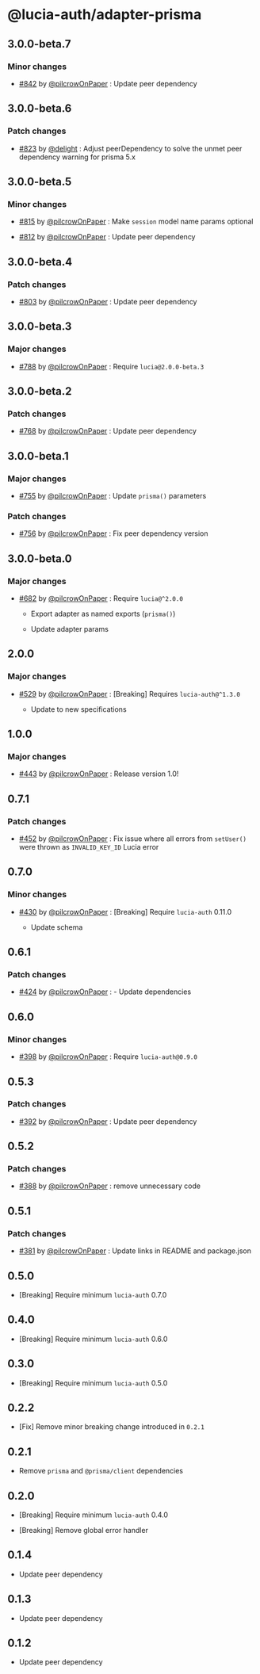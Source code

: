 # @lucia-auth/adapter-prisma

## 3.0.0-beta.7

### Minor changes

- [#842](https://github.com/pilcrowOnPaper/lucia/pull/842) by [@pilcrowOnPaper](https://github.com/pilcrowOnPaper) : Update peer dependency

## 3.0.0-beta.6

### Patch changes

- [#823](https://github.com/pilcrowOnPaper/lucia/pull/823) by [@delight](https://github.com/delight) : Adjust peerDependency to solve the unmet peer dependency warning for prisma 5.x

## 3.0.0-beta.5

### Minor changes

- [#815](https://github.com/pilcrowOnPaper/lucia/pull/815) by [@pilcrowOnPaper](https://github.com/pilcrowOnPaper) : Make `session` model name params optional

- [#812](https://github.com/pilcrowOnPaper/lucia/pull/812) by [@pilcrowOnPaper](https://github.com/pilcrowOnPaper) : Update peer dependency

## 3.0.0-beta.4

### Patch changes

- [#803](https://github.com/pilcrowOnPaper/lucia/pull/803) by [@pilcrowOnPaper](https://github.com/pilcrowOnPaper) : Update peer dependency

## 3.0.0-beta.3

### Major changes

- [#788](https://github.com/pilcrowOnPaper/lucia/pull/790) by [@pilcrowOnPaper](https://github.com/pilcrowOnPaper) : Require `lucia@2.0.0-beta.3`

## 3.0.0-beta.2

### Patch changes

- [#768](https://github.com/pilcrowOnPaper/lucia/pull/768) by [@pilcrowOnPaper](https://github.com/pilcrowOnPaper) : Update peer dependency

## 3.0.0-beta.1

### Major changes

- [#755](https://github.com/pilcrowOnPaper/lucia/pull/755) by [@pilcrowOnPaper](https://github.com/pilcrowOnPaper) : Update `prisma()` parameters

### Patch changes

- [#756](https://github.com/pilcrowOnPaper/lucia/pull/756) by [@pilcrowOnPaper](https://github.com/pilcrowOnPaper) : Fix peer dependency version

## 3.0.0-beta.0

### Major changes

- [#682](https://github.com/pilcrowOnPaper/lucia/pull/682) by [@pilcrowOnPaper](https://github.com/pilcrowOnPaper) : Require `lucia@^2.0.0`

  - Export adapter as named exports (`prisma()`)

  - Update adapter params

## 2.0.0

### Major changes

- [#529](https://github.com/pilcrowOnPaper/lucia/pull/529) by [@pilcrowOnPaper](https://github.com/pilcrowOnPaper) : [Breaking] Requires `lucia-auth@^1.3.0`

  - Update to new specifications

## 1.0.0

### Major changes

- [#443](https://github.com/pilcrowOnPaper/lucia/pull/443) by [@pilcrowOnPaper](https://github.com/pilcrowOnPaper) : Release version 1.0!

## 0.7.1

### Patch changes

- [#452](https://github.com/pilcrowOnPaper/lucia/pull/452) by [@pilcrowOnPaper](https://github.com/pilcrowOnPaper) : Fix issue where all errors from `setUser()` were thrown as `INVALID_KEY_ID` Lucia error

## 0.7.0

### Minor changes

- [#430](https://github.com/pilcrowOnPaper/lucia/pull/430) by [@pilcrowOnPaper](https://github.com/pilcrowOnPaper) : [Breaking] Require `lucia-auth` 0.11.0

  - Update schema

## 0.6.1

### Patch changes

- [#424](https://github.com/pilcrowOnPaper/lucia/pull/424) by [@pilcrowOnPaper](https://github.com/pilcrowOnPaper) : - Update dependencies

## 0.6.0

### Minor changes

- [#398](https://github.com/pilcrowOnPaper/lucia/pull/398) by [@pilcrowOnPaper](https://github.com/pilcrowOnPaper) : Require `lucia-auth@0.9.0`

## 0.5.3

### Patch changes

- [#392](https://github.com/pilcrowOnPaper/lucia/pull/392) by [@pilcrowOnPaper](https://github.com/pilcrowOnPaper) : Update peer dependency

## 0.5.2

### Patch changes

- [#388](https://github.com/pilcrowOnPaper/lucia/pull/388) by [@pilcrowOnPaper](https://github.com/pilcrowOnPaper) : remove unnecessary code

## 0.5.1

### Patch changes

- [#381](https://github.com/pilcrowOnPaper/lucia/pull/381) by [@pilcrowOnPaper](https://github.com/pilcrowOnPaper) : Update links in README and package.json

## 0.5.0

- [Breaking] Require minimum `lucia-auth` 0.7.0

## 0.4.0

- [Breaking] Require minimum `lucia-auth` 0.6.0

## 0.3.0

- [Breaking] Require minimum `lucia-auth` 0.5.0

## 0.2.2

- [Fix] Remove minor breaking change introduced in `0.2.1`

## 0.2.1

- Remove `prisma` and `@prisma/client` dependencies

## 0.2.0

- [Breaking] Require minimum `lucia-auth` 0.4.0

- [Breaking] Remove global error handler

## 0.1.4

- Update peer dependency

## 0.1.3

- Update peer dependency

## 0.1.2

- Update peer dependency
